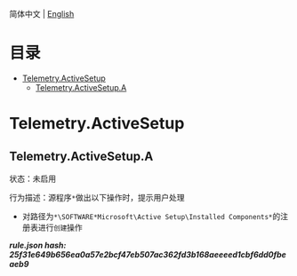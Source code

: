 


  
简体中文 | [English](README_en_us.md)  
  

目录
==

* [Telemetry.ActiveSetup](#telemetryactivesetup)
	* [Telemetry.ActiveSetup.A](#telemetryactivesetupa)

# Telemetry.ActiveSetup

## Telemetry.ActiveSetup.A
  
状态：未启用

行为描述：源程序`*`做出以下操作时，提示用户处理
- 对路径为`*\SOFTWARE*Microsoft\Active Setup\Installed Components*`的注册表进行`创建`操作
  
***rule.json hash: 25f31e649b656ea0a57e2bcf47eb507ac362fd3b168aeeeed1cbf6dd0fbeaeb9***